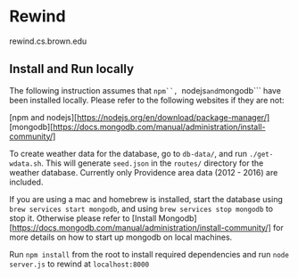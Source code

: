 # Rewind

rewind.cs.brown.edu


## Install and Run locally

The following instruction assumes that ```npm``, ```nodejs``` and ```mongodb``` have been installed locally. Please refer to the following websites if they are not:

[npm and nodejs][https://nodejs.org/en/download/package-manager/]
[mongodb][https://docs.mongodb.com/manual/administration/install-community/]

To create weather data for the database, go to ```db-data/```, and run ```./get-wdata.sh```. This will generate ```seed.json``` in the ```routes/``` directory for the weather database. Currently only Providence area data (2012 - 2016) are included.

If you are using a mac and homebrew is installed, start the database using ```brew services start mongodb```, and using ```brew services stop mongodb``` to stop it. 
Otherwise please refer to [Install Mongodb][https://docs.mongodb.com/manual/administration/install-community/] for more details on how to start up mongodb on local machines.


Run ```npm install``` from the root to install required dependencies and run ```node server.js``` to rewind at ```localhost:8000```




